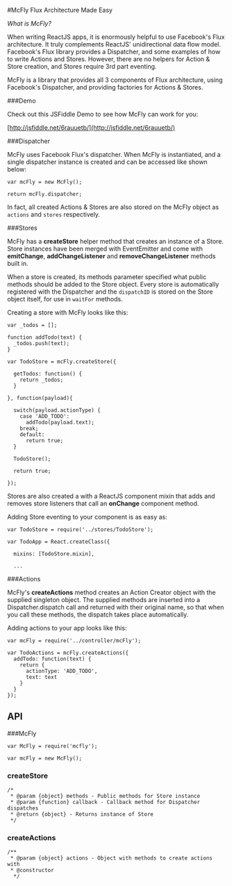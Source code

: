 #McFly
Flux Architecture Made Easy

*What is McFly?*

When writing ReactJS apps, it is enormously helpful to use Facebook's Flux architecture. It truly complements ReactJS' unidirectional data flow model. Facebook's Flux library provides a Dispatcher, and some examples of how to write Actions and Stores. However, there are no helpers for Action & Store creation, and Stores require 3rd part eventing.

McFly is a library that provides all 3 components of Flux architecture, using Facebook's Dispatcher, and providing factories for Actions & Stores.

###Demo

Check out this JSFiddle Demo to see how McFly can work for you:

[http://jsfiddle.net/6rauuetb/](http://jsfiddle.net/6rauuetb/)

###Dispatcher

McFly uses Facebook Flux's dispatcher. When McFly is instantiated, and a single dispatcher instance is created and can be accessed like shown below:

	var mcFly = new McFly();

	return mcFly.dispatcher;

In fact, all created Actions & Stores are also stored on the McFly object as `actions` and `stores` respectively.

###Stores

McFly has a **createStore** helper method that creates an instance of a Store. Store instances have been merged with EventEmitter and come with **emitChange**, **addChangeListener** and **removeChangeListener** methods built in.

When a store is created, its methods parameter specified what public methods should be added to the Store object. Every store is automatically registered with the Dispatcher and the `dispatchID` is stored on the Store object itself, for use in `waitFor` methods.

Creating a store with McFly looks like this:

	var _todos = [];

	function addTodo(text) {
	  _todos.push(text);
	}

	var TodoStore = mcFly.createStore({

	  getTodos: function() {
	    return _todos;
	  }

	}, function(payload){

	  switch(payload.actionType) {
	    case 'ADD_TODO':
	      addTodo(payload.text);
	    break;
	    default:
	      return true;
	  }

	  TodoStore();

	  return true;

	});

Stores are also created a with a ReactJS component mixin that adds and removes store listeners that call an **onChange** component method.

Adding Store eventing to your component is as easy as:

	var TodoStore = require('../stores/TodoStore');

	var TodoApp = React.createClass({

	  mixins: [TodoStore.mixin],

	  ...

###Actions

McFly's **createActions** method creates an Action Creator object with the supplied singleton object. The supplied methods are inserted into a Dispatcher.dispatch call and returned with their original name, so that when you call these methods, the dispatch takes place automatically.

Adding actions to your app looks like this:

	var mcFly = require('../controller/mcFly');

	var TodoActions = mcFly.createActions({
	  addTodo: function(text) {
	    return {
	      actionType: 'ADD_TODO',
	      text: text
	    }
	  }
	});

## API

###McFly

	var McFly = require('mcfly');

	var mcFly = new McFly();


### createStore
	/*
	 * @param {object} methods - Public methods for Store instance
	 * @param {function} callback - Callback method for Dispatcher dispatches
	 * @return {object} - Returns instance of Store
	 */

### createActions

    /**
     * @param {object} actions - Object with methods to create actions with
     * @constructor
	  */
